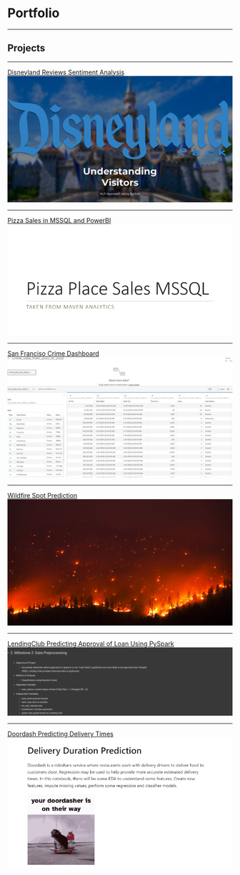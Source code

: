 # Portfolio

---

## Projects
---
[Disneyland Reviews Sentiment Analysis](/pdf/NLP_Disneyland_Reviews.pdf)
<img src="images/Disney_TN.png?raw=true"/>

---
[Pizza Sales in MSSQL and PowerBI](/pdf/Pizza_Sales.pdf)
<img src="images/Pizza_Sales.png?raw=true"/>

---
[San Franciso Crime Dashboard](https://public.tableau.com/app/profile/stanley.lam7652/viz/LACrimeEDA/Sheet4?publish=yes)
<img src="images/Tableau_Thumbnail.png?raw=true"/>


---
[Wildfire Spot Prediction](/pdf/Wildfire_Forecasting_in_Australia_by_IBM.pdf)
<img src="images/wildfire.jpg?raw=true"/>

---
[LendingClub Predicting Approval of Loan Using PySpark](/pdf/LendingClub_Approval_of_Loan_Using_PySpark.pdf)
<img src="images/LendingClub_Thumbnail.png?raw=true"/>

---
[Doordash Predicting Delivery Times](/pdf/Delivery_Time_Prediction.pdf)
<img src="images/DD.png?raw=true"/>

